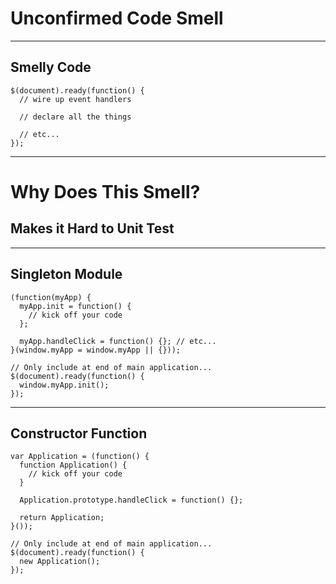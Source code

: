 # Unconfirmed Code Smell
<!-- .slide: data-state="statusLint statusLint--hard statusRule statusRule--fuzzy statusSkill statusSkill--junior" -->

------

## Smelly Code
<!-- .slide: data-title="Unconfirmed Code" data-state="title statusLint statusLint--easy statusRule statusRule--fuzzy statusSkill statusSkill--junior" data-background="#222" -->

<pre class="language-javascript"><code>$(document).ready(function() {
  // wire up event handlers

  // declare all the things

  // etc...
});
</code></pre>

------

# Why Does This Smell?
<!-- .slide: data-title="Unconfirmed Code" data-state="title statusLint statusLint--easy statusRule statusRule--fuzzy statusSkill statusSkill--junior" data-background="#222" -->

## Makes it Hard to Unit Test <!-- .element class="fragment" -->

------

## Singleton Module
<!-- .slide: data-title="Unconfirmed Code" data-state="title statusLint statusLint--easy statusRule statusRule--fuzzy statusSkill statusSkill--mid statusSkill--change" data-background="#222" -->

<pre class="language-javascript"><code>(function(myApp) {
  myApp.init = function() {
    // kick off your code
  };

  myApp.handleClick = function() {}; // etc...
}(window.myApp = window.myApp || {}));

// Only include at end of main application...
$(document).ready(function() {
  window.myApp.init();
});
</code></pre>

------

## Constructor Function
<!-- .slide: data-title="Unconfirmed Code" data-state="title statusLint statusLint--easy statusRule statusRule--fuzzy statusSkill statusSkill--mid" data-background="#222" -->

<pre class="language-javascript"><code>var Application = (function() {
  function Application() {
    // kick off your code
  }

  Application.prototype.handleClick = function() {};

  return Application;
}());

// Only include at end of main application...
$(document).ready(function() {
  new Application();
});
</code></pre>
